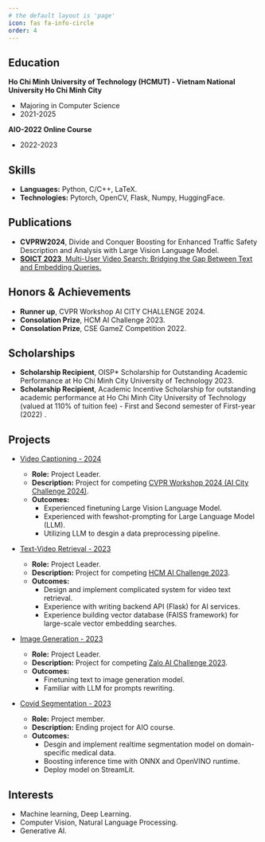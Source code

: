 ```yaml
---
# the default layout is 'page'
icon: fas fa-info-circle
order: 4
---
```

## Education

**Ho Chi Minh University of Technology (HCMUT) - Vietnam National University Ho Chi Minh City**
- Majoring in Computer Science
- 2021-2025

**AIO-2022 Online Course**  
- 2022-2023

## Skills

- **Languages:** Python, C/C++, LaTeX.
- **Technologies:** Pytorch, OpenCV, Flask, Numpy, HuggingFace.

## Publications
- **CVPRW2024**, Divide and Conquer Boosting for Enhanced Traffic Safety Description and Analysis with Large Vision Language Model.
- [**SOICT 2023**, Multi-User Video Search: Bridging the Gap Between Text and Embedding Queries.](https://dl.acm.org/doi/10.1145/3628797.3628957)

## Honors & Achievements

- **Runner up**, CVPR Workshop AI CITY CHALLENGE 2024.
- **Consolation Prize**, HCM AI Challenge 2023.
- **Consolation Prize**, CSE GameZ Competition 2022.

## Scholarships
- **Scholarship Recipient**, OISP* Scholarship for Outstanding Academic Performance at Ho Chi Minh City University of Technology 2023.
- **Scholarship Recipient**, Academic Incentive Scholarship for outstanding academic performance at Ho Chi Minh City University of Technology (valued at 110% of tuition fee) - First and Second semester of First-year (2022) .

## Projects

- [Video Captioning - 2024](https://github.com/AIVIETNAMResearch/AI-City-2024-Track2)
  - **Role:** Project Leader.
  - **Description:** Project for competing [CVPR Workshop 2024 (AI City Challenge 2024)](https://www.aicitychallenge.org/).
  - **Outcomes:**
    - Experienced finetuning Large Vision Language Model.
    - Experienced with fewshot-prompting for Large Language Model (LLM).
    - Utilizing LLM to desgin a data preprocessing pipeline.
- [Text-Video Retrieval - 2023](https://github.com/AIVIETNAMResearch/VN_Multi_User_Video_Search)
  - **Role:** Project Leader.
  - **Description:** Project for competing [HCM AI Challenge 2023](https://aichallenge.hochiminhcity.gov.vn/).
  - **Outcomes:**
    - Design and implement complicated system for video text retrieval.
    - Experience with writing backend API (Flask) for AI services.
    - Experience building vector database (FAISS framework) for large-scale vector embedding searches.
- [Image Generation - 2023](https://github.com/trinhxuankhai/ZaloAI2023)
  - **Role:** Project Leader.
  - **Description:** Project for competing [Zalo AI Challenge 2023](https://challenge.zalo.ai/).
  - **Outcomes:**
    - Finetuning text to image generation model.
    - Familiar with LLM for prompts rewriting.

- [Covid Segmentation - 2023](https://github.com/nguyen-brat/COVID-QU-Ex-Segmentation)
  - **Role:** Project member.
  - **Description:** Ending project for AIO course.
  - **Outcomes:**
    - Desgin and implement realtime segmentation model on domain-specific medical data.
    - Boosting inference time with ONNX and OpenVINO runtime.
    - Deploy model on StreamLit.

## Interests

- Machine learning, Deep Learning.
- Computer Vision, Natural Language Processing.
- Generative AI.


